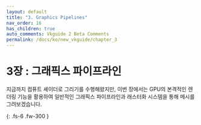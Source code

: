 ```yaml
---
layout: default
title: "3. Graphics Pipelines"
nav_order: 16
has_children: true
auto_comments: Vkguide 2 Beta Comments
permalink: /docs/ko/new_vkguide/chapter_3
---
```

# 3장 : 그래픽스 파이프라인

지금까지 컴퓨트 셰이더로 그리기를 수행해왔지만, 이번 장에서는 GPU의 본격적인 렌더링 기능을 활용하여 일반적인 그래픽스 파이프라인과 래스터화 시스템을 통해 메시를 그려보겠습니다.

{: .fs-6 .fw-300 }

